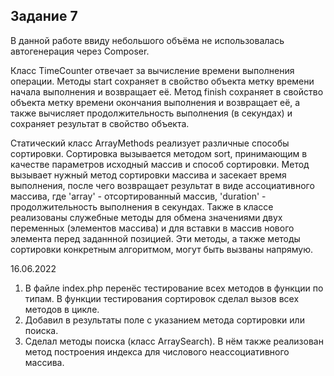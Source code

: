 Задание 7
---------

В данной работе ввиду  небольшого объёма не использовалась автогенерация через Composer.

Класс TimeCounter отвечает за вычисление времени выполнения операции. Методы start сохраняет в свойство объекта метку времени начала выполнения и возвращает её. Метод finish сохраняет в свойство объекта метку времени окончания выполнения и возвращает её, а также вычисляет продолжительность выполнения (в секундах) и сохраняет результат в свойство объекта.

Статический класс ArrayMethods реализует различные способы сортировки. Сортировка вызывается методом sort, принимающим в качестве параметров исходный массив и способ сортировки. Метод вызывает нужный метод сортировки массива и засекает время выполнения, после чего возвращает результат в виде ассоциативного массива, где 'array' - отсортированный массив, 'duration' - продолжительность выполнения в секундах.
Также в классе реализованы служебные методы для обмена значениями двух переменных (элементов массива) и для вставки в массив нового элемента перед заданнной позицией. Эти методы, а также методы сортировки конкретным алгоритмом, могут быть вызваны напрямую.

16.06.2022
1. В файле index.php перенёс тестирование всех методов в функции по типам. В функции тестирования сортировок сделал вызов всех методов в цикле.
2. Добавил в результаты поле с указанием метода сортировки или поиска.
3. Сделал методы поиска (класс ArraySearch). В нём также реализован метод построения индекса для числового неассоциативного массива.


